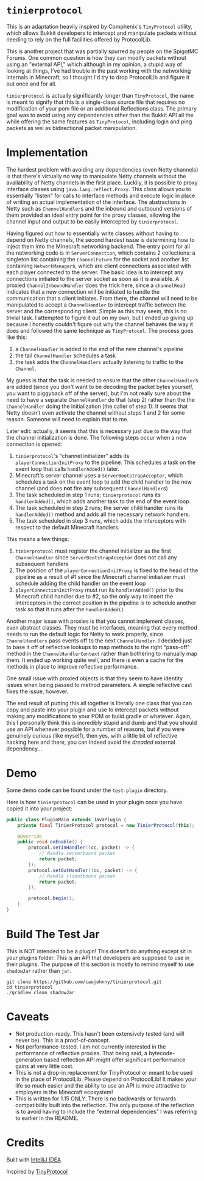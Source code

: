 # `tinierprotocol`

This is an adaptation heavily inspired by Comphenix's
`TinyProtocol` utility, which allows Bukkit developers to
intercept and manipulate packets without needing to rely
on the full facilities offered by ProtocolLib.

This is another project that was partially spurred by
people on the SpigotMC Forums. One common question is how
they can modify packets without using an "external API,"
which although in my opinion, a stupid way of looking at
things, I've had trouble in the past working with the
networking internals in Minecraft, so I thought I'd try to
drop ProtocolLib and figure it out once and for all.

`tinierprotocol` is actually significantly longer than
`TinyProtocol`, the name is meant to signify that this is
a single-class source file that requires no modification
of your pom file or an additional Reflections class. The
primary goal was to avoid using any dependencies other
than the Bukkit API all the while offering the same
features as `TinyProtocol`, including login and ping
packets as wel as bidirectional packet manipulation.

# Implementation

The hardest problem with avoiding any dependencies
(even Netty channels) is that there's virtually no way
to manipulate Netty channels without the availability of
Netty channels in the first place. Luckily, it is possible
to proxy interface classes using `java.lang.reflect.Proxy`.
This class allows you to essentially "listen" for calls to
interface methods and execute logic in place of writing
an actual implementation of the interface. The abstractions
in Netty such as `ChannelHandler`s and the inbound and
outbound versions of them provided an ideal entry point for
the proxy classes, allowing the channel input and output
to be easily intercepted by `tinierprotocol`.

Having figured out how to essentially write classes without
having to depend on Netty channels, the second hardest
issue is determining how to inject them into the Minecraft
networking backend. The entry point for all the networking
code is in `ServerConnection`, which contains 2
collections: a singleton list containing the
`ChannelFuture` for the socket and another list containing
`NetworkManager`s, which are client connections associated
with each player connected to the server. The basic idea is
to intercept any connections initiated to the server socket
as soon as it is available. A proxied
`ChannelInboundHandler` does the trick here, since a
`channelRead` indicates that a new connection will be
initiated to handle the communication that a client
initiates. From there, the channel will need to be
manipulated to accept a `ChannelHandler` to intercept
traffic between the server and the corresponding client.
Simple as this may seem, this is no trivial task. I
attempted to figure it out on my own, but I ended up
giving up because I honestly couldn't figure out why the
channel behaves the way it does and followed the same
technique as `TinyProtocol`. The process goes like this:

  1) a `ChannelHandler` is added to the end of the new
  channel's pipeline 
  2) the tail `ChannelHandler` schedules
  a task 
  3) the task adds the `ChannelHandlers` actually
  listening to traffic to the `Channel`.
   
My guess is that the task is needed to ensure that the 
other `ChannelHandler`s are added (since you don't want to
be decoding the packet bytes yourself, you want to
piggyback off of the server), but I'm not really sure
about the need to have a separate `ChannelHandler` do that
(step 2) rather than the the `ChannelHandler` doing the
initialization (the caller of step 1). It seems that Netty
doesn't even activate the channel without steps 1 and 2 for
some reason. Someone will need to explain that to me.

Later edit: actually, it seems that this is necessary just
due to the way that the channel initialization is done. The
following steps occur when a new connection is opened:

  1. `tinierprotocol`'s "channel initializer" adds its
  `playerConnectionInitProxy` to the pipeline. This
  schedules a task on the event loop that calls
  `handlerAdded()` later.
  2. Minecraft's server channel uses a 
  `ServerBootstrapAcceptor`, which schedules a task on the
  event loop to add the child handler to the new channel 
  (and does **not** fire any subsequent `ChannelHandler`s)
  3. The task scheduled in step 1 runs; `tinierprotocol`
  runs its `handlerAdded()`, which adds another task to the
  end of the event loop.
  4. The task scheduled in step 2 runs; the server child
  handler runs its `handlerAdded()` method and adds all
  the necessary network handlers.
  5. The task scheduled in step 3 runs, which adds the
  interceptors with respect to the default Minecraft
  handlers.
  
This means a few things:

  1. `tinierprotocol` must register the channel initializer
  as the first `ChannelHandler` since 
  `ServerBootstrapAcceptor` does not call any subsequent
  handlers
  2. The position of the `playerConnectionInitProxy` is
  fixed to the head of the pipeline as a result of #1 since
  the Minecraft channel initializer must schedule adding
  the child handler on the event loop
  3. `playerConnectionInitProxy` must run its
  `handlerAdded()` prior to the Minecraft child handler due
  to #2, so the only way to insert the interceptors in the
  correct position in the pipeline is to schedule another
  task so that it runs after the `handlerAdded()`

Another major issue with proxies is that you cannot
implement classes, even abstract classes. They must be
interfaces, meaning that every method needs to run the
default logic for Netty to work properly, since
`ChannelHandlers` pass events off to the next
`ChannelHandler`. I decided just to base it off of
reflective lookups to map methods to the right
"pass-off" method in the `ChannelHandlerContext` rather
than bothering to manually map them. It ended up working
quite well, and there is even a cache for the methods in
place to improve reflective performance.

One small issue with proxied objects is that they seem to
have identity issues when being passed to method
parameters. A simple reflective cast fixes the issue,
however.

The end result of putting this all together is literally
one class that you can copy and paste into your plugin and
use to intercept packets without making any modifications
to your POM or build.gradle or whatever. Again, this I
personally think this is incredibly stupid and dumb and
that you should use an API whenever possible for a number
of reasons, but if you were genuinely curious
(like myself), then yes, with a little bit of reflective
hacking here and there, you can indeed avoid the
*dreaded* external dependency...

# Demo

Some demo code can be found under the `test-plugin`
directory.

Here is how `tinierprotocol` can be used in your plugin
once you have copied it into your project:

``` java
public class PluginMain extends JavaPlugin {
    private final TinierProtocol protocol = new TinierProtocol(this);

    @Override
    public void onEnable() {
        protocol.setInHandler((cc, packet) -> {
            // Handle serverbound packet
            return packet;
        });
        protocol.setOutHandler((cc, packet) -> {
            // Handle clientbound packet
            return packet;
        });

        protocol.begin();
    }
}
```

# Build The Test Jar

This is NOT intended to be a plugin! This doesn't do
anything except sit in your plugins folder. This is an API
that developers are supposed to use in their plugins. The
purpose of this section is mostly to remind myself to use
`shadowJar` rather than `jar`.

``` shell
git clone https://github.com/caojohnny/tinierprotocol.git
cd tinierprotocol
./gradlew clean shadowJar
```

# Caveats

  * Not production-ready. This hasn't been extensively
  tested (and will never be). This is a proof-of-concept.
  * Not performance-tested. I am not currently interested
  in the performance of reflective proxies. That being
  said, a bytecode-generation based reflection API might
  offer significant performance gains at very little cost.
  * This is not a drop-in replacement for TinyProtocol or
  meant to be used in the place of ProtocolLib. Please
  depend on ProtocolLib! It makes your life so much easier
  and the ability to use an API is more attractive to
  employers in the Minecraft ecosystem!
  * This is written for 1.15 ONLY. There is no backwards or
  forwards compatibility built into the reflection. The
  only purpose of the reflection is to avoid having to
  include the "external dependencies" I was referring to
  earlier in the README.

# Credits

Built with [IntelliJ IDEA](https://www.jetbrains.com/idea/)

Inspired by [TinyProtocol](https://github.com/aadnk/ProtocolLib/blob/master/modules/TinyProtocol/src/main/java/com/comphenix/tinyprotocol/TinyProtocol.java)
